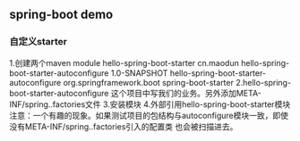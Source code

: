 ## spring-boot demo

### 自定义starter
1.创建两个maven module
    hello-spring-boot-starter
            <dependency>
            <groupId>cn.maodun</groupId>
            <artifactId>hello-spring-boot-starter-autoconfigure</artifactId>
            <version>1.0-SNAPSHOT</version>
            </dependency>
    hello-spring-boot-starter-autoconfigure
            <dependency>
            <groupId>org.springframework.boot</groupId>
            <artifactId>spring-boot-starter</artifactId>
            </dependency>
2.hello-spring-boot-starter-autoconfigure 这个项目中写我们的业务。另外添加META-INF/spring..factories文件
3.安装模块
4.外部引用hello-spring-boot-starter模块
注意：一个有趣的现象。如果测试项目的包结构与autoconfigure模块一致，即使没有META-INF/spring..factories引入的配置类 也会被扫描进去。